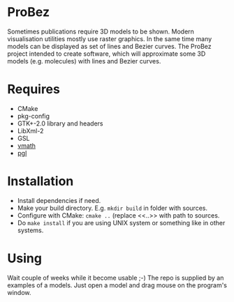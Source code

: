 ProBez
======

Sometimes publications require 3D models to be shown.
Modern visualisation utilities mostly use raster graphics.
In the same time many models can be displayed as set of lines and Bezier curves.
The ProBez project intended to create software, which will approximate some 3D models (e.g. molecules) with lines and Bezier curves.

Requires
========

* CMake
* pkg-config
* GTK+-2.0 library and headers
* LibXml-2
* GSL
* [vmath](http://github.com/Lysovenko/vmath)
* [pgl](http://github.com/Lysovenko/pgl)

Installation
============

* Install dependencies if need.
* Make your build directory. E.g. <code>mkdir build</code> in folder with sources.
* Configure with CMake: <code>cmake ..</code> (replace <<..>> with path to sources.
* Do <code>make install</code> if you are using UNIX system or something like in other systems.

Using
=====

Wait couple of weeks while it become usable ;-)
The repo is supplied by an examples of a models.
Just open a model and drag mouse on the program's window.
